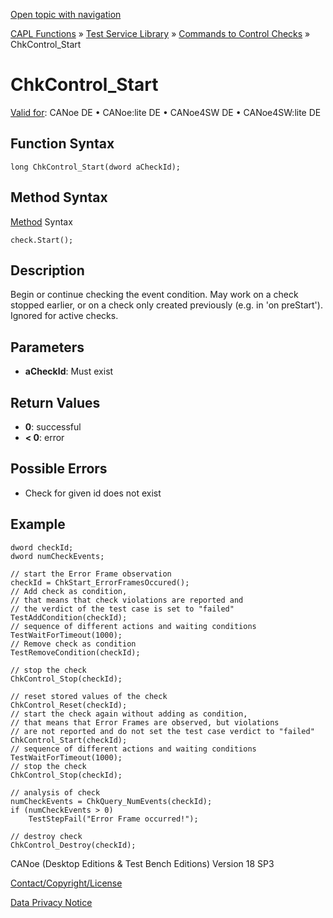 [Open topic with navigation](../../../../../CANoeDEFamily.htm#Topics/CAPLFunctions/Test/Functions/CAPLfunctionChkControlStart.md)

[CAPL Functions](../../CAPLfunctions.md) » [Test Service Library](../CAPLfunctionsTSLOverview.md) » [Commands to Control Checks](../CAPLfunctionsTSLCheckControlCommands.md) » ChkControl_Start

# ChkControl_Start

[Valid for](../../../Shared/FeatureAvailability.md): CANoe DE • CANoe:lite DE • CANoe4SW DE • CANoe4SW:lite DE

## Function Syntax

```
long ChkControl_Start(dword aCheckId);
```

## Method Syntax

[Method](../../../Shared/CAPL/General/ClassesAndObjects.md) Syntax

```
check.Start();
```

## Description

Begin or continue checking the event condition. May work on a check stopped earlier, or on a check only created previously (e.g. in 'on preStart'). Ignored for active checks.

## Parameters

- **aCheckId**: Must exist

## Return Values

- **0**: successful
- **< 0**: error

## Possible Errors

- Check for given id does not exist

## Example

```plaintext
dword checkId;
dword numCheckEvents;

// start the Error Frame observation
checkId = ChkStart_ErrorFramesOccured();
// Add check as condition,
// that means that check violations are reported and
// the verdict of the test case is set to "failed"
TestAddCondition(checkId);
// sequence of different actions and waiting conditions
TestWaitForTimeout(1000);
// Remove check as condition
TestRemoveCondition(checkId);

// stop the check
ChkControl_Stop(checkId);

// reset stored values of the check
ChkControl_Reset(checkId);
// start the check again without adding as condition,
// that means that Error Frames are observed, but violations
// are not reported and do not set the test case verdict to "failed"
ChkControl_Start(checkId);
// sequence of different actions and waiting conditions
TestWaitForTimeout(1000);
// stop the check
ChkControl_Stop(checkId);

// analysis of check
numCheckEvents = ChkQuery_NumEvents(checkId);
if (numCheckEvents > 0)
    TestStepFail("Error Frame occurred!");

// destroy check
ChkControl_Destroy(checkId);
```

CANoe (Desktop Editions & Test Bench Editions) Version 18 SP3

[Contact/Copyright/License](../../../Shared/ContactCopyrightLicense.md)

[Data Privacy Notice](https://www.vector.com/int/en/company/get-info/privacy-policy/)
